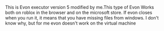 This is Evon executor version 5 modified by me.This type of Evon Works both on roblox in the browser and on the microsoft store. If evon closes when you run it, it means that you have missing files from windows. I don't know why, but for me evon doesn't work on the virtual machine
